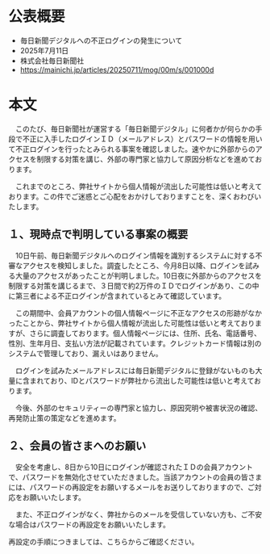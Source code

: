 # 公表概要
- 毎日新聞デジタルへの不正ログインの発生について
- 2025年7月11日
- 株式会社毎日新聞社
- https://mainichi.jp/articles/20250711/mog/00m/s/001000d

# 本文
　このたび、毎日新聞社が運営する「毎日新聞デジタル」に何者かが何らかの手段で不正に入手したログインＩＤ（メールアドレス）とパスワードの情報を用いて不正ログインを行ったとみられる事案を確認しました。速やかに外部からのアクセスを制限する対策を講じ、外部の専門家と協力して原因分析などを進めております。

　これまでのところ、弊社サイトから個人情報が流出した可能性は低いと考えております。この件でご迷惑とご心配をおかけしておりますことを、深くおわびいたします。


## １、現時点で判明している事案の概要
　10日午前、毎日新聞デジタルへのログイン情報を識別するシステムに対する不審なアクセスを検知しました。調査したところ、今月8日以降、ログインを試みる大量のアクセスがあったことが判明しました。10日夜に外部からのアクセスを制限する対策を講じるまで、３日間で約2万件のＩＤでログインがあり、この中に第三者による不正ログインが含まれているとみて確認しています。

　この期間中、会員アカウントの個人情報ページに不正なアクセスの形跡がなかったことから、弊社サイトから個人情報が流出した可能性は低いと考えておりますが、さらに調査しております。個人情報ページには、住所、氏名、電話番号、性別、生年月日、支払い方法が記載されています。クレジットカード情報は別のシステムで管理しており、漏えいはありません。

　ログインを試みたメールアドレスには毎日新聞デジタルに登録がないものも大量に含まれており、IDとパスワードが弊社から流出した可能性は低いと考えております。

　今後、外部のセキュリティーの専門家と協力し、原因究明や被害状況の確認、再発防止策の策定などを進めます。

## ２、会員の皆さまへのお願い
　安全を考慮し、8日から10日にログインが確認されたＩＤの会員アカウントで、パスワードを無効化させていただきました。当該アカウントの会員の皆さまには、パスワードの再設定をお願いするメールをお送りしておりますので、ご対応をお願いいたします。

　また、不正ログインがなく、弊社からのメールを受信していない方も、ご不安な場合はパスワードの再設定をお願いいたします。

再設定の手順につきましては、こちらからご確認ください。
